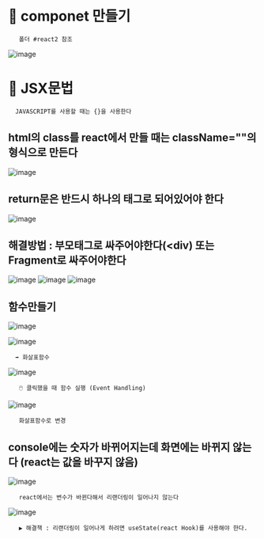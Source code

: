 # 📰 componet 만들기

       폴더 #react2 참조 
![image](https://github.com/hyejin192/react_basic/assets/129017064/221c642b-027d-4849-bde7-1edf42a51c93)

# 🧃 JSX문법

      JAVASCRIPT를 사용할 때는 {}을 사용한다
## html의 class를 react에서 만들 때는 className=""의 형식으로 만든다
![image](https://github.com/hyejin192/react_basic/assets/129017064/d3fae404-4a3d-47f9-8b51-24179db8f2a3)

## return문은 반드시 하나의 태그로 되어있어야 한다
![image](https://github.com/hyejin192/react_basic/assets/129017064/5541659f-c05b-4515-8a4c-cab6e265df13)

## 해결방법 : 부모태그로 싸주어야한다(<div) 또는 Fragment로 싸주어야한다
![image](https://github.com/hyejin192/react_basic/assets/129017064/4c48de52-127a-478c-9082-91e65ec05046)
![image](https://github.com/hyejin192/react_basic/assets/129017064/0c9931b9-5696-4123-bc50-7fd684aea7d5) ![image](https://github.com/hyejin192/react_basic/assets/129017064/737dad5a-2b33-405d-8351-6148abd84dff)

## 함수만들기
![image](https://github.com/hyejin192/react_basic/assets/129017064/69f58aa4-570e-48df-8e7f-9595cabe0167)

![image](https://github.com/hyejin192/react_basic/assets/129017064/81786e01-67ea-4f32-bb49-bf2ddc3f06ac)

      ➡️ 화살표함수

![image](https://github.com/hyejin192/react_basic/assets/129017064/cb5f49c0-1e63-4e81-8149-2c16d31e0f58)

       🖱️ 클릭했을 때 함수 실행 (Event Handling)
![image](https://github.com/hyejin192/react_basic/assets/129017064/f20660b0-3401-407a-8c10-3fa19502015f)
       
       화살표함수로 변경
       
## console에는 숫자가 바뀌어지는데 화면에는 바뀌지 않는다 (react는 값을 바꾸지 않음)
![image](https://github.com/hyejin192/react_basic/assets/129017064/b91f9d93-1db5-4e07-8cb0-1ad6f061ad85)

       react에서는 변수가 바뀐다해서 리랜더링이 일어나지 않는다
       
![image](https://github.com/hyejin192/react_basic/assets/129017064/72b3038a-391c-4452-bd60-8b27f748ba39)

       ▶️ 해결책 : 리랜더링이 일어나게 하려면 useState(react Hook)를 사용해야 한다.




      





